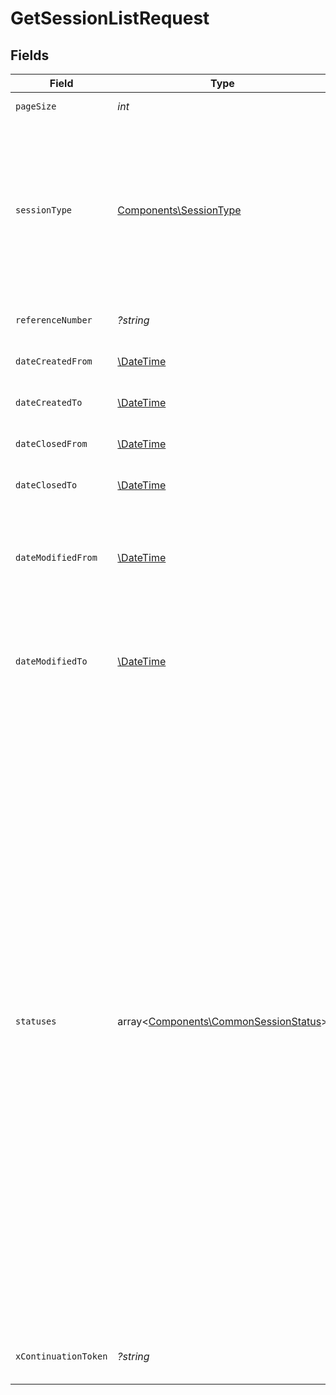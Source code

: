# GetSessionListRequest


## Fields

| Field                                                                                                                                                                                                                                                                                                                                                                                                                                                                                                                                                                                        | Type                                                                                                                                                                                                                                                                                                                                                                                                                                                                                                                                                                                         | Required                                                                                                                                                                                                                                                                                                                                                                                                                                                                                                                                                                                     | Description                                                                                                                                                                                                                                                                                                                                                                                                                                                                                                                                                                                  |
| -------------------------------------------------------------------------------------------------------------------------------------------------------------------------------------------------------------------------------------------------------------------------------------------------------------------------------------------------------------------------------------------------------------------------------------------------------------------------------------------------------------------------------------------------------------------------------------------- | -------------------------------------------------------------------------------------------------------------------------------------------------------------------------------------------------------------------------------------------------------------------------------------------------------------------------------------------------------------------------------------------------------------------------------------------------------------------------------------------------------------------------------------------------------------------------------------------- | -------------------------------------------------------------------------------------------------------------------------------------------------------------------------------------------------------------------------------------------------------------------------------------------------------------------------------------------------------------------------------------------------------------------------------------------------------------------------------------------------------------------------------------------------------------------------------------------- | -------------------------------------------------------------------------------------------------------------------------------------------------------------------------------------------------------------------------------------------------------------------------------------------------------------------------------------------------------------------------------------------------------------------------------------------------------------------------------------------------------------------------------------------------------------------------------------------- |
| `pageSize`                                                                                                                                                                                                                                                                                                                                                                                                                                                                                                                                                                                   | *int*                                                                                                                                                                                                                                                                                                                                                                                                                                                                                                                                                                                        | :heavy_check_mark:                                                                                                                                                                                                                                                                                                                                                                                                                                                                                                                                                                           | Rozmiar strony.                                                                                                                                                                                                                                                                                                                                                                                                                                                                                                                                                                              |
| `sessionType`                                                                                                                                                                                                                                                                                                                                                                                                                                                                                                                                                                                | [Components\SessionType](../../Models/Components/SessionType.md)                                                                                                                                                                                                                                                                                                                                                                                                                                                                                                                             | :heavy_check_mark:                                                                                                                                                                                                                                                                                                                                                                                                                                                                                                                                                                           | Typ sesji.<br/>\| Wartość \| Opis \|<br/>\| --- \| --- \|<br/>\| Online \| Wysyłka interaktywna (pojedyncze faktury). \|<br/>\| Batch \| Wysyłka wsadowa (paczka faktur). \|<br/>                                                                                                                                                                                                                                                                                                                                                                                                            |
| `referenceNumber`                                                                                                                                                                                                                                                                                                                                                                                                                                                                                                                                                                            | *?string*                                                                                                                                                                                                                                                                                                                                                                                                                                                                                                                                                                                    | :heavy_minus_sign:                                                                                                                                                                                                                                                                                                                                                                                                                                                                                                                                                                           | Numer referencyjny sesji.                                                                                                                                                                                                                                                                                                                                                                                                                                                                                                                                                                    |
| `dateCreatedFrom`                                                                                                                                                                                                                                                                                                                                                                                                                                                                                                                                                                            | [\DateTime](https://www.php.net/manual/en/class.datetime.php)                                                                                                                                                                                                                                                                                                                                                                                                                                                                                                                                | :heavy_minus_sign:                                                                                                                                                                                                                                                                                                                                                                                                                                                                                                                                                                           | Data utworzenia sesji (od).                                                                                                                                                                                                                                                                                                                                                                                                                                                                                                                                                                  |
| `dateCreatedTo`                                                                                                                                                                                                                                                                                                                                                                                                                                                                                                                                                                              | [\DateTime](https://www.php.net/manual/en/class.datetime.php)                                                                                                                                                                                                                                                                                                                                                                                                                                                                                                                                | :heavy_minus_sign:                                                                                                                                                                                                                                                                                                                                                                                                                                                                                                                                                                           | Data utworzenia sesji (do).                                                                                                                                                                                                                                                                                                                                                                                                                                                                                                                                                                  |
| `dateClosedFrom`                                                                                                                                                                                                                                                                                                                                                                                                                                                                                                                                                                             | [\DateTime](https://www.php.net/manual/en/class.datetime.php)                                                                                                                                                                                                                                                                                                                                                                                                                                                                                                                                | :heavy_minus_sign:                                                                                                                                                                                                                                                                                                                                                                                                                                                                                                                                                                           | Data zamknięcia sesji (od).                                                                                                                                                                                                                                                                                                                                                                                                                                                                                                                                                                  |
| `dateClosedTo`                                                                                                                                                                                                                                                                                                                                                                                                                                                                                                                                                                               | [\DateTime](https://www.php.net/manual/en/class.datetime.php)                                                                                                                                                                                                                                                                                                                                                                                                                                                                                                                                | :heavy_minus_sign:                                                                                                                                                                                                                                                                                                                                                                                                                                                                                                                                                                           | Data zamknięcia sesji (do).                                                                                                                                                                                                                                                                                                                                                                                                                                                                                                                                                                  |
| `dateModifiedFrom`                                                                                                                                                                                                                                                                                                                                                                                                                                                                                                                                                                           | [\DateTime](https://www.php.net/manual/en/class.datetime.php)                                                                                                                                                                                                                                                                                                                                                                                                                                                                                                                                | :heavy_minus_sign:                                                                                                                                                                                                                                                                                                                                                                                                                                                                                                                                                                           | Data ostatniej aktywności (wysyłka faktury lub zmiana statusu) w ramach sesji (od).                                                                                                                                                                                                                                                                                                                                                                                                                                                                                                          |
| `dateModifiedTo`                                                                                                                                                                                                                                                                                                                                                                                                                                                                                                                                                                             | [\DateTime](https://www.php.net/manual/en/class.datetime.php)                                                                                                                                                                                                                                                                                                                                                                                                                                                                                                                                | :heavy_minus_sign:                                                                                                                                                                                                                                                                                                                                                                                                                                                                                                                                                                           | Data ostatniej aktywności (wysyłka faktury lub zmiana statusu) w ramach sesji (do).                                                                                                                                                                                                                                                                                                                                                                                                                                                                                                          |
| `statuses`                                                                                                                                                                                                                                                                                                                                                                                                                                                                                                                                                                                   | array<[Components\CommonSessionStatus](../../Models/Components/CommonSessionStatus.md)>                                                                                                                                                                                                                                                                                                                                                                                                                                                                                                      | :heavy_minus_sign:                                                                                                                                                                                                                                                                                                                                                                                                                                                                                                                                                                           | Statusy sesji.<br/>\| Wartość \| Opis \|<br/>\| --- \| --- \|<br/>\| InProgress \| Sesja aktywna. \|<br/>\| Succeeded \| Sesja przetworzona poprawnie.            W trakcie przetwarzania sesji nie wystąpiły żadne błędy, ale część faktur nadal mogła zostać odrzucona. \|<br/>\| Failed \| Sesja nie przetworzona z powodu błędów.            Na etapie rozpoczynania lub kończenia sesji wystąpiły błędy, które nie pozwoliły na jej poprawne przetworzenie. \|<br/>\| Cancelled \| Sesja anulowania.            Został przekroczony czas na wysyłkę w sesji wsadowej, lub nie przesłano żadnych faktur w sesji interaktywnej. \|<br/> |
| `xContinuationToken`                                                                                                                                                                                                                                                                                                                                                                                                                                                                                                                                                                         | *?string*                                                                                                                                                                                                                                                                                                                                                                                                                                                                                                                                                                                    | :heavy_minus_sign:                                                                                                                                                                                                                                                                                                                                                                                                                                                                                                                                                                           | Token służący do pobrania kolejnej strony wyników.                                                                                                                                                                                                                                                                                                                                                                                                                                                                                                                                           |